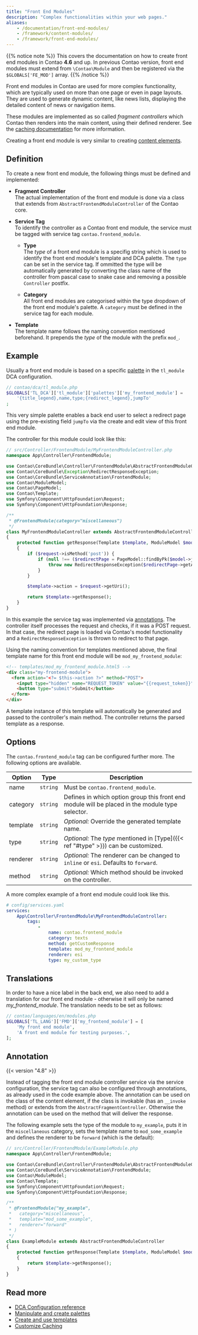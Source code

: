 ```yaml
---
title: "Front End Modules"
description: "Complex functionalities within your web pages."
aliases:
    - /documentation/front-end-modules/
    - /framework/content-modules/
    - /framework/front-end-modules/
---
```


{{% notice note %}}
This covers the documentation on how to create front end modules in Contao **4.6**
and up. In previous Contao version, front end modules must extend from `\Contao\Module`
and then be registered via the `$GLOBALS['FE_MOD']` array.
{{% /notice %}}

Front end modules in Contao are used for more complex functionality, which are typically
used on more than one page or even in page layouts. They are used to generate dynamic 
content, like news lists, displaying the detailed content of news or navigation items.

These modules are implemented as so called _fragment controllers_ which Contao then
renders into the main content, using their defined renderer. See the [caching documentation][fragments]
for more information.

Creating a front end module is very similar to creating [content elements][1].


## Definition

To create a new front end module, the following things must be defined and implemented:

* __Fragment Controller__ <br>
  The actual implementation of the front end module is done via a class that extends
  from `AbstractFrontendModuleController` of the Contao core.

* __Service Tag__ <br>
  To identify the controller as a Contao front end module, the service must be tagged
  with service tag `contao.frontend_module`.

  * __Type__ <a id="type"></a><br>
    The *type* of a front end module is a specifig string which is used to identify
    the front end module's template and DCA palette. The `type` can be set in the 
    service tag. If ommitted the type will be automatically generated by converting the 
    class name of the controller from pascal case to snake case and removing a possible 
    `Controller` postfix.
  
  * __Category__ <br>
    All front end modules are categorised within the type dropdown of the front 
    end module's palette. A `category` must be defined in the service tag for each 
    module.

* __Template__ <br>
  The template name follows the naming convention mentioned beforehand. It prepends
  the *type* of the module with the prefix `mod_`.


## Example

Usually a front end module is based on a specific [palette][2] in the `tl_module`
DCA configuration.

```php
// contao/dca/tl_module.php
$GLOBALS['TL_DCA']['tl_module']['palettes']['my_frontend_module'] = 
    '{title_legend},name,type;{redirect_legend},jumpTo'
;
```

This very simple palette enables a back end user to select a redirect page using
the pre-existing field `jumpTo` via the create and edit view of this front end module.

The controller for this module could look like this:

```php
// src/Controller/FrontendModule/MyFrontendModuleController.php
namespace App\Controller\FrontendModule;

use Contao\CoreBundle\Controller\FrontendModule\AbstractFrontendModuleController;
use Contao\CoreBundle\Exception\RedirectResponseException;
use Contao\CoreBundle\ServiceAnnotation\FrontendModule;
use Contao\ModuleModel;
use Contao\PageModel;
use Contao\Template;
use Symfony\Component\HttpFoundation\Request;
use Symfony\Component\HttpFoundation\Response;

/**
 * @FrontendModule(category="miscellaneous")
 */
class MyFrontendModuleController extends AbstractFrontendModuleController
{
    protected function getResponse(Template $template, ModuleModel $model, Request $request): ?Response
    {
        if ($request->isMethod('post')) {
            if (null !== ($redirectPage = PageModel::findByPk($model->jumpTo))) {
                throw new RedirectResponseException($redirectPage->getAbsoluteUrl());
            }
        }

        $template->action = $request->getUri();

        return $template->getResponse();
    }
}
```

In this example the service tag was implemented via [annotations](#annotation). The controller itself
processes the request and checks, if it was a POST request. In that case, the
redirect page is loaded via Contao's model functionality and a `RedirectResponseException`
is thrown to redirect to that page.

Using the naming convention for templates mentioned above, the final template name
for this front end module will be `mod_my_frontend_module`:

```html
<!-- templates/mod_my_frontend_module.html5 -->
<div class="my-frontend-module">   
  <form action="<?= $this->action ?>" method="POST"> 
    <input type="hidden" name="REQUEST_TOKEN" value="{{request_token}}">
    <button type="submit">Submit</button>
  </form>
</div>
```

A template instance of this template will automatically be generated and passed 
to the controller's main method. The controller returns the parsed template
as a response.


## Options

The `contao.frontend_module` tag can be configured further more. The following
options are available.

| Option   | Type     | Description                                                                                         |
| -------- | -------- | ----------------------------------------------------------------------------------------------------|
| name     | `string` | Must be `contao.frontend_module`.                                                                   |
| category | `string` | Defines in which option group this front end module will be placed in the module type selector.     |
| template | `string` | _Optional:_ Override the generated template name.                                                    |
| type     | `string` | _Optional:_ The *type* mentioned in [Type]({{< ref "#type" >}}) can be customized.                  |
| renderer | `string` | _Optional:_ The renderer can be changed to `inline` or `esi`. Defaults to `forward`.                |
| method   | `string` | _Optional:_  Which method should be invoked on the controller.                                      |

A more complex example of a front end module could look like this.

```yaml
# config/services.yaml
services:
    App\Controller\FrontendModule\MyFrontendModuleController:
        tags:
            -
                name: contao.frontend_module
                category: texts
                method: getCustomResponse
                template: mod_my_frontend_module
                renderer: esi
                type: my_custom_type
```


## Translations

In order to have a nice label in the back end, we also need to add a translation
for our front end module - otherwise it will only be named *my_frontend_module*.
The translation needs to be set as follows:

```php
// contao/languages/en/modules.php
$GLOBALS['TL_LANG']['FMD']['my_frontend_module'] = [
    'My front end module', 
    'A front end module for testing purposes.',
];
```


## Annotation

{{< version "4.8" >}}

Instead of tagging the front end module controller service via the service configuration,
the service tag can also be configured through annotations, as already used in the 
code example above. The annotation can be used on the class of the content element,
if the class is invokable (has an `__invoke` method) or extends from the `AbstractFragmentController`.
Otherwise the annotation can be used on the method that will deliver the response.

The following example sets the type of the module to `my_example`, puts it in the
`miscellaneous` category, sets the template name to `mod_some_example` and defines
the renderer to be `forward` (which is the default):

```php
// src/Controller/FrontendModule/ExampleModule.php
namespace App\Controller\FrontendModule;

use Contao\CoreBundle\Controller\FrontendModule\AbstractFrontendModuleController;
use Contao\CoreBundle\ServiceAnnotation\FrontendModule;
use Contao\ModuleModel;
use Contao\Template;
use Symfony\Component\HttpFoundation\Request;
use Symfony\Component\HttpFoundation\Response;

/**
 * @FrontendModule("my_example",
 *   category="miscellaneous", 
 *   template="mod_some_example",
 *   renderer="forward"
 * )
 */
class ExampleModule extends AbstractFrontendModuleController
{
    protected function getResponse(Template $template, ModuleModel $model, Request $request): ?Response
    {
        return $template->getResponse();
    }
}
```


## Read more

* [DCA Configuration reference][2]
* [Manipulate and create palettes][3]
* [Create and use templates][4]
* [Customize Caching][5]


[1]: /framework/content-elements/
[2]: /reference/dca/reference/
[3]: /reference/dca/palettes/
[4]: /templates/
[5]: /caching/
[fragments]: /framework/caching/#fragments-and-edge-side-includes
